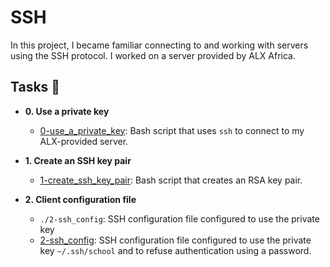 # SSH

In this project, I became familiar connecting to and working
with servers using the SSH protocol. I worked on a server
provided by ALX Africa.

## Tasks :page_with_curl:

* **0. Use a private key**
  * [0-use_a_private_key](./0-use_a_private_key): Bash script that uses `ssh` to connect to my
ALX-provided server.

* **1. Create an SSH key pair**
  * [1-create_ssh_key_pair](./1-create_ssh_key_pair): Bash script that creates an RSA key pair.

* **2. Client configuration file**
  * `./2-ssh_config`: SSH configuration file configured to use the private key
  * [2-ssh_config](./2-ssh_config): SSH configuration file configured to use the private key
`~/.ssh/school` and to refuse authentication using a password.
